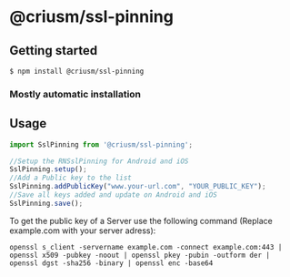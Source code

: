 
# @criusm/ssl-pinning

## Getting started

`$ npm install @criusm/ssl-pinning`

### Mostly automatic installation

## Usage
```javascript
import SslPinning from '@criusm/ssl-pinning';

//Setup the RNSslPinning for Android and iOS
SslPinning.setup();
//Add a Public key to the list
SslPinning.addPublicKey("www.your-url.com", "YOUR_PUBLIC_KEY");
//Save all keys added and update on Android and iOS
SslPinning.save();
```

To get the public key of a Server use the following command (Replace example.com with your server adress):
```
openssl s_client -servername example.com -connect example.com:443 | openssl x509 -pubkey -noout | openssl pkey -pubin -outform der | openssl dgst -sha256 -binary | openssl enc -base64
```
